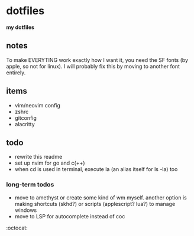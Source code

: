 # dotfiles
**my dotfiles**



## notes
To make EVERYTING work exactly how I want it, you need the SF fonts (by apple, so not for linux). I will probably fix
this by moving to another font entirely.



## items
- vim/neovim config
- zshrc
- gitconfig
- alacritty



## todo
- rewrite this readme
- set up nvim for go and c(++)
- when cd is used in terminal, execute la (an alias itself for ls -la) too


### long-term todos
- move to amethyst or create some kind of wm myself. another option is making shortcuts (skhd?) or scripts (applescript? lua?) to manage windows
- move to LSP for autocomplete instead of coc



:octocat:
